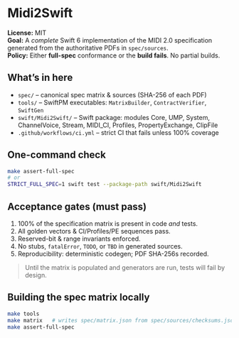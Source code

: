 # Midi2Swift

**License:** MIT  
**Goal:** A *complete* Swift 6 implementation of the MIDI 2.0 specification generated from the authoritative PDFs in `spec/sources`.  
**Policy:** Either **full-spec** conformance or the **build fails**. No partial builds.

## What’s in here
- `spec/` – canonical spec matrix & sources (SHA-256 of each PDF)
- `tools/` – SwiftPM executables: `MatrixBuilder`, `ContractVerifier`, `SwiftGen`
- `swift/Midi2Swift/` – Swift package: modules Core, UMP, System, ChannelVoice, Stream, MIDI_CI, Profiles, PropertyExchange, ClipFile
- `.github/workflows/ci.yml` – strict CI that fails unless 100% coverage

## One-command check
```bash
make assert-full-spec
# or
STRICT_FULL_SPEC=1 swift test --package-path swift/Midi2Swift
```

## Acceptance gates (must pass)
1. 100% of the specification matrix is present in code *and* tests.
2. All golden vectors & CI/Profiles/PE sequences pass.
3. Reserved-bit & range invariants enforced.
4. No stubs, `fatalError`, `TODO`, or `TBD` in generated sources.
5. Reproducibility: deterministic codegen; PDF SHA-256s recorded.

> Until the matrix is populated and generators are run, tests will fail by design.

## Building the spec matrix locally
```bash
make tools
make matrix   # writes spec/matrix.json from spec/sources/checksums.json
make assert-full-spec
```
